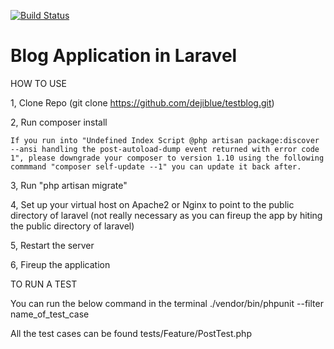 [![Build Status](https://travis-ci.com/HenryLab/blog-application-in-Laravel-5.7.svg?branch=master)](https://travis-ci.com/HenryLab/blog-application-in-Laravel-5.7)
# Blog Application in Laravel

HOW TO USE

1, Clone Repo (git clone https://github.com/dejiblue/testblog.git)

2, Run composer install

    If you run into "Undefined Index Script @php artisan package:discover --ansi handling the post-autoload-dump event returned with error code 1", please downgrade your composer to version 1.10 using the following commmand "composer self-update --1" you can update it back after.

3, Run "php artisan migrate"

4, Set up your virtual host on Apache2 or Nginx to point to the public directory of laravel (not really necessary as you can fireup the app by hiting the public directory of laravel)

5, Restart the server

6, Fireup the application


TO RUN A TEST

You can run the below command in the terminal
./vendor/bin/phpunit --filter name_of_test_case

All the test cases can be found tests/Feature/PostTest.php
